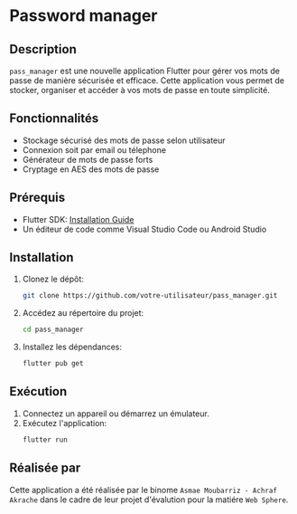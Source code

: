 # Password manager
## Description

`pass_manager` est une nouvelle application Flutter pour gérer vos mots de passe de manière sécurisée et efficace. Cette application vous permet de stocker, organiser et accéder à vos mots de passe en toute simplicité.

## Fonctionnalités

- Stockage sécurisé des mots de passe selon utilisateur
- Connexion soit par email ou télephone 
- Générateur de mots de passe forts
- Cryptage en AES des mots de passe

## Prérequis

- Flutter SDK: [Installation Guide](https://flutter.dev/docs/get-started/install)
- Un éditeur de code comme Visual Studio Code ou Android Studio

## Installation

1. Clonez le dépôt:
    ```bash
    git clone https://github.com/votre-utilisateur/pass_manager.git
    ```
2. Accédez au répertoire du projet:
    ```bash
    cd pass_manager
    ```
3. Installez les dépendances:
    ```bash
    flutter pub get
    ```

## Exécution

1. Connectez un appareil ou démarrez un émulateur.
2. Exécutez l'application:
    ```bash
    flutter run
    ```

## Réalisée par

Cette application a été réalisée par le binome `Asmae Moubarriz - Achraf Akrache` dans le cadre de leur projet d'évalution pour la matiére ` Web Sphere `.


